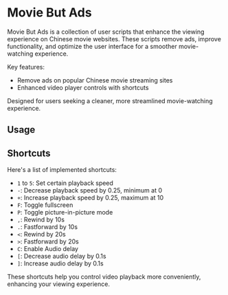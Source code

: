 # Movie But Ads

Movie But Ads is a collection of user scripts that enhance the viewing experience on Chinese movie websites. These scripts remove ads, improve functionality, and optimize the user interface for a smoother movie-watching experience.

Key features:

- Remove ads on popular Chinese movie streaming sites
- Enhanced video player controls with shortcuts

Designed for users seeking a cleaner, more streamlined movie-watching experience.

## Usage

## Shortcuts

Here's a list of implemented shortcuts:

- `1` to `5`: Set certain playback speed
- `-`: Decrease playback speed by 0.25, minimum at 0
- `+`: Increase playback speed by 0.25, maximum at 10
- `F`: Toggle fullscreen
- `P`: Toggle picture-in-picture mode
- `,`: Rewind by 10s
- `.`: Fastforward by 10s
- `<`: Rewind by 20s
- `>`: Fastforward by 20s
- `C`: Enable Audio delay
- `[`: Decrease audio delay by 0.1s
- `]`: Increase audio delay by 0.1s

These shortcuts help you control video playback more conveniently, enhancing your viewing experience.
